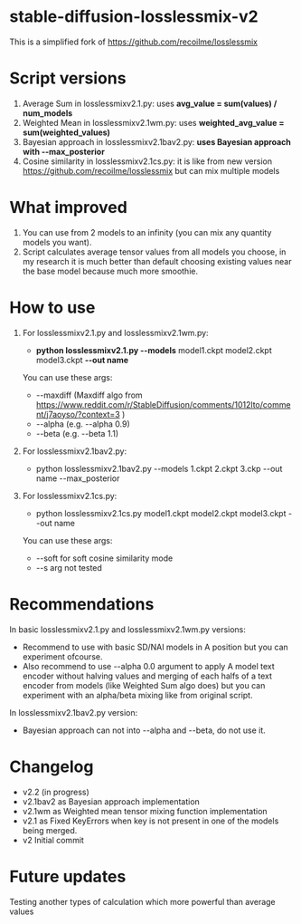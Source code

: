 # stable-diffusion-losslessmix-v2
This is a simplified fork of https://github.com/recoilme/losslessmix

# Script versions

1. Average Sum in losslessmixv2.1.py:
uses **avg_value = sum(values) / num_models**
2. Weighted Mean in losslessmixv2.1wm.py: uses **weighted_avg_value = sum(weighted_values)**
3. Bayesian approach in losslessmixv2.1bav2.py: **uses Bayesian approach with --max_posterior**
4. Cosine similarity in losslessmixv2.1cs.py: it is like from new version https://github.com/recoilme/losslessmix but can mix multiple models

# What improved
1. You can use from 2 models to an infinity (you can mix any quantity models you want).
2. Script calculates average tensor values from all models you choose, in my research it is much better than default choosing existing values near the base model because much more smoothie. 
# How to use

1. For losslessmixv2.1.py and losslessmixv2.1wm.py: 
   + **python losslessmixv2.1.py --models** model1.ckpt model2.ckpt model3.ckpt **--out name**

   You can use these args:
   + --maxdiff (Maxdiff algo from https://www.reddit.com/r/StableDiffusion/comments/1012lto/comment/j7aoyso/?context=3 )
   + --alpha (e.g. --alpha 0.9)
   + --beta (e.g. --beta 1.1)

2. For losslessmixv2.1bav2.py:
   + python losslessmixv2.1bav2.py --models 1.ckpt 2.ckpt 3.ckp  --out name --max_posterior
 
2. For losslessmixv2.1cs.py:
   + python losslessmixv2.1cs.py model1.ckpt model2.ckpt model3.ckpt --out name

   You can use these args:
   + --soft for soft cosine similarity mode
   + --s arg not tested
   
# Recommendations
In basic losslessmixv2.1.py and losslessmixv2.1wm.py versions:
+ Recommend to use with basic SD/NAI models in A position but you can experiment ofcourse.
+ Also recommend to use --alpha 0.0 argument to apply A model text encoder without halving values and merging of each halfs of a text encoder from models (like Weighted Sum algo does) but you can experiment with an alpha/beta mixing like from original script.

In losslessmixv2.1bav2.py version:
+ Bayesian approach can not into --alpha and --beta, do not use it.

# Changelog
+ v2.2
(in progress)
+ v2.1bav2 as Bayesian approach implementation
+ v2.1wm as Weighted mean tensor mixing function implementation
+ v2.1 as 
Fixed KeyErrors when key is not present in one of the models being merged.
+ v2
Initial commit
# Future updates
Testing another types of calculation which more powerful than average values
